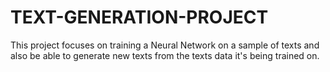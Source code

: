 # TEXT-GENERATION-PROJECT
This project focuses on training a Neural Network on a sample of texts and also be able to generate new texts from the texts data it's being trained on.